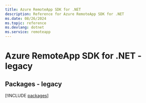 ```yaml
---
title: Azure RemoteApp SDK for .NET
description: Reference for Azure RemoteApp SDK for .NET
ms.date: 08/26/2024
ms.topic: reference
ms.devlang: dotnet
ms.service: remoteapp
---
```

# Azure RemoteApp SDK for .NET - legacy
## Packages - legacy
[!INCLUDE [packages](remoteapp-index.md)]